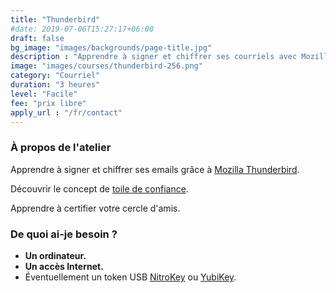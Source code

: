 ```yaml
---
title: "Thunderbird"
#date: 2019-07-06T15:27:17+06:00
draft: false
bg_image: "images/backgrounds/page-title.jpg"
description : "Apprendre à signer et chiffrer ses courriels avec Mozilla Thunderbird"
image: "images/courses/thunderbird-256.png"
category: "Courriel"
duration: "3 heures"
level: "Facile"
fee: "prix libre"
apply_url : "/fr/contact"
---
```



### À propos de l'atelier

Apprendre à signer et chiffrer ses emails grâce à [Mozilla Thunderbird](https://www.thunderbird.net).

Découvrir le concept de [toile de confiance](https://fr.wikipedia.org/wiki/Toile_de_confiance).

Apprendre à certifier votre cercle d'amis.

### De quoi ai-je besoin ?

* **Un ordinateur.**
* **Un accès Internet.**
* Éventuellement un token USB [NitroKey](https://www.nitrokey.com) ou [YubiKey](https://www.yubico.com).


